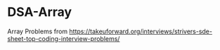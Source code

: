 # DSA-Array
Array Problems from https://takeuforward.org/interviews/strivers-sde-sheet-top-coding-interview-problems/
